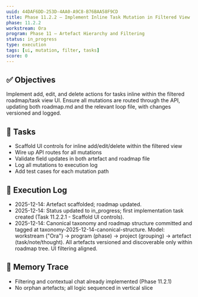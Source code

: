 ```yaml
---
uuid: 44DAF6DD-253D-4AA0-A9C8-B76BAA58F9CD
title: Phase 11.2.2 – Implement Inline Task Mutation in Filtered View
phase: 11.2.2
workstream: Ora
program: Phase 11 – Artefact Hierarchy and Filtering
status: in_progress
type: execution
tags: [ui, mutation, filter, tasks]
score: 0
---
```


## ✅ Objectives

Implement add, edit, and delete actions for tasks inline within the filtered roadmap/task view UI. Ensure all mutations are routed through the API, updating both roadmap.md and the relevant loop file, with changes versioned and logged.

## 🔢 Tasks

- Scaffold UI controls for inline add/edit/delete within the filtered view
- Wire up API routes for all mutations
- Validate field updates in both artefact and roadmap file
- Log all mutations to execution log
- Add test cases for each mutation path

## 🧾 Execution Log

- 2025-12-14: Artefact scaffolded; roadmap updated.
- 2025-12-14: Status updated to in_progress; first implementation task created (Task 11.2.2.1 - Scaffold UI controls).
- 2025-12-14: Canonical taxonomy and roadmap structure committed and tagged at taxonomy-2025-12-14-canonical-structure. Model: workstream ("Ora") → program (phase) → project (grouping) → artefact (task/note/thought). All artefacts versioned and discoverable only within roadmap tree. UI filtering aligned.

## 🧠 Memory Trace

- Filtering and contextual chat already implemented (Phase 11.2.1)
- No orphan artefacts; all logic sequenced in vertical slice 